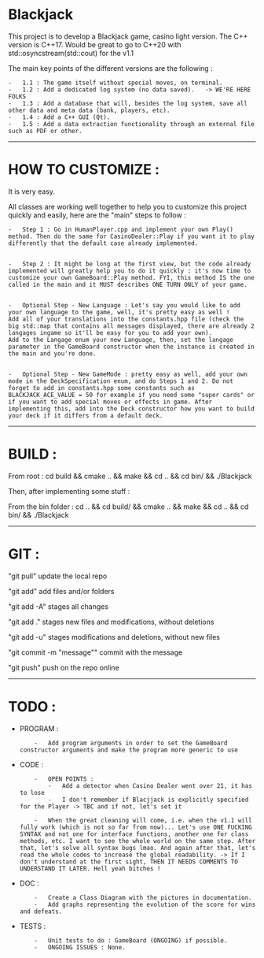 # Blackjack
This project is to develop a Blackjack game, casino light version.
The C++ version is C++17. Would be great to go to C++20 with std::osyncstream(std::cout) for the v1.1

The main key points of the different versions are the following :

	-	1.1 : The game itself without special moves, on terminal.
	-	1.2 : Add a dedicated log system (no data saved).	-> WE'RE HERE FOLKS
	-	1.3 : Add a database that will, besides the log system, save all other data and meta data (bank, players, etc).
	-	1.4 : Add a C++ GUI (Qt).
	-	1.5 : Add a data extraction functionality through an external file such as PDF or other.

----------------------------------------------------------------------------------------------------
# HOW TO CUSTOMIZE :
It is very easy.

All classes are working well together to help you to customize this project quickly and easily, here are the "main" steps to follow :

	-	Step 1 : Go in HumanPlayer.cpp and implement your own Play() method. Then do the same for CasinoDealer::Play if you want it to play differently that the default case already implemented.


	-	Step 2 : It might be long at the first view, but the code already implemented will greatly help you to do it quickly : it's now time to customize your own GameBoard::Play method. FYI, this method IS the one called in the main and it MUST describes ONE TURN ONLY of your game.


	-	Optional Step - New Language : Let's say you would like to add your own language to the game, well, it's pretty easy as well !
	Add all of your translations into the constants.hpp file (check the big std::map that contains all messages displayed, there are already 2 langages ingame so it'll be easy for you to add your own).
	Add to the Langage enum your new Language, then, set the langage parameter in the GameBoard constructor when the instance is created in the main and you're done.


	-	Optional Step - New GameMode : pretty easy as well, add your own mode in the DeckSpecification enum, and do Steps 1 and 2. Do not forget to add in constants.hpp some constants such as BLACKJACK_ACE_VALUE = 50 for example if you need some "super cards" or if you want to add special moves or effects in game. After implementing this, add into the Deck constructor how you want to build your deck if it differs from a default deck.
----------------------------------------------------------------------------------------------------

# BUILD :
From root : cd build && cmake .. && make && cd .. && cd bin/ && ./Blackjack

Then, after implementing some stuff :

From the bin folder : cd .. && cd build/ && cmake .. && make && cd .. && cd bin/ && ./Blackjack

----------------------------------------------------------------------------------------------------

# GIT :
"git pull"			update the local repo


"git add" add files and/or folders

"git add -A" stages all changes

"git add ." stages new files and modifications, without deletions

"git add -u" stages modifications and deletions, without new files


"git commit -m "message""	commit with the message


"git push" push on the repo online

----------------------------------------------------------------------------------------------------

# TODO :

  - PROGRAM :
  
			-	Add program arguments in order to set the GameBoard constructor arguments and make the program more generic to use

  - CODE :

			-	OPEN POINTS :
				-	Add a detector when Casino Dealer went over 21, it has to lose
				-	I don't remember if Blacjjack is explicitly specified for the Player -> TBC and if not, let's set it
			
			-	When the great cleaning will come, i.e. when the v1.1 will fully work (which is not so far from now)... Let's use ONE FUCKING SYNTAX and not one for interface functions, another one for class methods, etc. I want to see the whole world on the same step. After that, let's solve all syntax bugs lmao. And again after that, let's read the whole codes to increase the global readability. -> If I don't understand at the first sight, THEN IT NEEDS COMMENTS TO UNDERSTAND IT LATER. Hell yeah bitches ! 
  
  - DOC :

			-	Create a Class Diagram with the pictures in documentation.
			-	Add graphs representing the evolution of the score for wins and defeats.

  - TESTS :

			-	Unit tests to do : GameBoard (ONGOING) if possible.
			-	ONGOING ISSUES : None.
    

